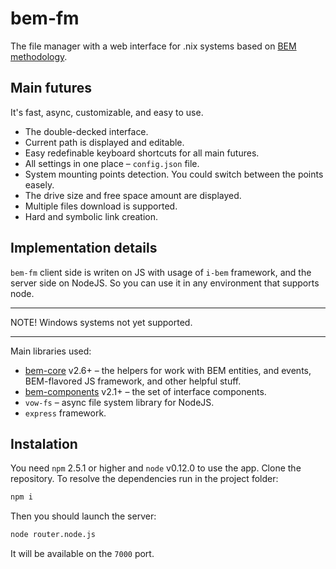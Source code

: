# bem-fm

The file manager with a web interface for .nix systems based on [BEM methodology](https://en.bem.info/method/).

## Main futures

It's fast, async, customizable, and easy to use. 
* The double-decked interface. 
* Current path is displayed and editable. 
* Easy redefinable keyboard shortcuts for all main futures. 
* All settings in one place – `config.json` file. 
* System mounting points detection. You could switch between the points easely. 
* The drive size and free space amount are displayed. 
* Multiple files download is supported. 
* Hard and symbolic link creation. 

## Implementation details

`bem-fm` client side is writen on JS with usage of `i-bem` framework, and the server side on NodeJS. So you can use it in any environment that supports node.

***

NOTE! Windows systems not yet supported.

***

Main libraries used:
* [bem-core](https://github.com/bem/bem-core) v2.6+ – the helpers for work with BEM entities, and events, BEM-flavored JS framework, and other helpful stuff. 
* [bem-components](https://github.com/bem/bem-components) v2.1+ – the set of interface components.
* `vow-fs` – async file system library for NodeJS.
* `express` framework.

## Instalation

You need `npm` 2.5.1 or higher and `node` v0.12.0 to use the app. Clone the repository. To  resolve the dependencies run in the project folder:

```bash
npm i
```


Then you should launch the server:

```bash
node router.node.js
```

It will be available on the `7000` port.
